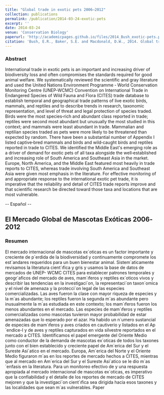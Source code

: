 ```yaml
---
title: "Global trade in exotic pets 2006–2012"
collection: publications
permalink: /publication/2014-03-24-exotic-pets
excerpt: ''
date: 2014-03-24
venue: 'Conservation Biology'
paperurl: 'http://academicpages.github.io/files/2014_Bush_exotic-pets.pdf'
citation: 'Bush, E.R., Baker, S.E. and Macdonald, D.W., 2014. Global trade in exotic pets 2006–2012. Conservation Biology. 28(3), pp.663-676.'
---
```

  
### Abstract
International trade in exotic pets is an important and increasing driver of biodiversity loss and often compromises the standards required for good animal welfare. We systematically reviewed the scientific and gray literature and used the United Nations Environment Programme ‐ World Conservation Monitoring Centre (UNEP‐WCMC) Convention on International Trade in Endangered Species of Wild Fauna and Flora (CITES) trade database to establish temporal and geographical trade patterns of live exotic birds, mammals, and reptiles and to describe trends in research, taxonomic representation, and level of threat and legal protection of species traded. Birds were the most species‐rich and abundant class reported in trade; reptiles were second most abundant but unusually the most studied in this context; and mammals were least abundant in trade. Mammalian and reptilian species traded as pets were more likely to be threatened than expected by random. There have been a substantial number of Appendix I listed captive‐bred mammals and birds and wild‐caught birds and reptiles reported in trade to CITES. We identified the Middle East's emerging role as a driver of demand for exotic pets of all taxa alongside the well‐established and increasing role of South America and Southeast Asia in the market. Europe, North America, and the Middle East featured most heavily in trade reports to CITES, whereas trade involving South America and Southeast Asia were given most emphasis in the literature. For effective monitoring of and appropriate response to the international exotic pet trade, it is imperative that the reliability and detail of CITES trade reports improve and that scientific research be directed toward those taxa and locations that are most vulnerable.

-- Español --

## El Mercado Global de Mascotas Exóticas 2006‐2012

### Resumen
El mercado internacional de mascotas ex´oticas es un factor importante y creciente de p´erdida de la biodiversidad y continuamente compromete los est´andares requeridos para un buen bienestar animal. Sistem´aticamente revisamos la literatura cient´ıfica y gris y usamos la base de datos de mercados de UNEP- WCMC CITES para establecer patrones temporales y geogr´aficos del mercado de aves, mam´ıferos y reptiles ex´oticos vivos y describir las tendencias en la investigaci´on, la representaci´on taxon´omica y el nivel de amenaza y la protecci´on legal de las especies comercializadas. Las aves fueron la clase con mayor riqueza de especies y la m´as abundante; los reptiles fueron la segunda m´as abundante pero inusualmente la m´as estudiada en este contexto; los mam´ıferos fueron los menos abundantes en el mercado. Las especies de mam´ıferos y reptiles comercializadas como mascotas tuvieron mayor probabilidad de estar amenazadas que lo esperado por el azar. Ha habido un n´umero sustancial de especies de mam´ıferos y aves criados en cautiverio y listados en el Ap´endice-I y de aves y reptiles capturados en vida silvestre reportados en el mercado a CITES. Identificamos el papel emergente del Oriente Medio como conductor de la demanda de mascotas ex´oticas de todos los taxones junto con el bien establecido y creciente papel de Am´erica del Sur y el Sureste Asi´atico en el mercado. Europa, Am´erica del Norte y el Oriente Medio figuraron m´as en los reportes de mercado hechos a CITES, mientras que al mercado en Am´erica del Sur y el Sureste Asi´atico se le dio m´as ´enfasis en la literatura. Para un monitoreo efectivo de y una respuesta apropiada al mercado internacional de mascotas ex´oticas, es imperativo que la confiabilidad y el detalle de los reportes de mercado de CITES mejoren y que la investigaci´on cient´ıfica sea dirigida hacia esos taxones y las localidades que sean m´as vulnerables.
Paper

